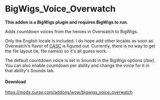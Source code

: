 # BigWigs_Voice_Overwatch

**This addon is a BigWigs plugin and requires BigWigs to run.**

Adds countdown voices from the heroes in Overwatch to BigWigs.

Only the English locale is included. I do hope add other locales as soon as Overwatch's flavor of [CASC](https://wow.gamepedia.com/CASC) is figured out. Currently, there is no way to get the file layout (ie, file names) so it's all guess work.

The default countdown voice is set in Sounds in the BigWigs options (/bw). You can also enable countdown per ability and change the voice for it in that ability's Sounds tab.

#### Download
https://mods.curse.com/addons/wow/bigwigs_voice_overwatch

